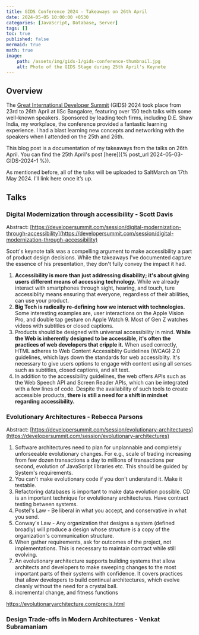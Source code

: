 ```yaml
---
title: GIDS Conference 2024 - Takeaways on 26th April
date: 2024-05-05 10:00:00 +0530
categories: [JavaScript, Database, Server]
tags: []
toc: true
published: false
mermaid: true
math: true
image:
    path: /assets/img/gids-1/gids-conference-thumbnail.jpg
    alt: Photo of the GIDS Stage during 25th April's Keynote
---
```



## Overview

The [Great International Developer Summit](https://developersummit.com/) (GIDS) 2024 took place from 23rd to
26th April at IISc Bangalore, featuring over 150 tech talks with some well-known speakers.
Sponsored by leading tech firms, including D.E. Shaw India, my workplace, the conference provided a fantastic
learning experience. I had a blast learning new concepts and networking with the speakers when I attended on the
25th and 26th.

This blog post is a documentation of my takeaways from the talks on 26th April. You can find the 25th April's
post [here]({% post_url 2024-05-03-GIDS-2024-1 %}).

As mentioned before, all of the talks will be uploaded to SaltMarch on 17th May 2024. I’ll link here once it’s up.

## Talks

### Digital Modernization through accessibility - Scott Davis

Abstract: [https://developersummit.com/session/digital-modernization-through-accessibility](https://developersummit.com/session/digital-modernization-through-accessibility)

Scott's keynote talk was a compelling argument to make accessibility a part of product design decisions.
While the takeaways I've documented capture the essence of his presentation, they don't fully convey
the impact it had. 

1. **Accessibility is more than just addressing disability; it's about giving users different means of accessing technology.**
    While we already interact with smartphones through sight, hearing, and touch, ture accessiblity means
    ensuring that everyone, regardless of their abilities, can use your product.
2. **Big Tech is radically re-defining how we interact with technologies.** Some interesting examples are,
    user interactions on the Apple Vision Pro, and double tap gesture on Apple Watch 9. Most of Gen Z
    watches videos with subtitles or closed captions.
3. Products should be designed with universal accessibility in mind. **While the Web is inherently**
    **designed to be accessible, it's often the practices of web developers that cripple it.** When used correctly,
    HTML adheres to Web Content Accessiblity Guidelines (WCAG) 2.0 guidelines, which lays down the standards for
    web accessiblity. It's necessary to give users options to engage with content using all senses such as
    subtitles, closed captions, and alt text.
4. In addition to the accessibility guidelines, the web offers APIs such as the Web Speech API and Screen
    Reader APIs, which can be integrated with a few lines of code. Despite the availability of such tools
    to create accessible products, **there is still a need for a shift in mindset regarding accessibility.**

### Evolutionary Architectures - Rebecca Parsons

Abstract: [https://developersummit.com/session/evolutionary-architectures](https://developersummit.com/session/evolutionary-architectures)

1. Software architectures need to plan for unplannable and completely unforseeable evolutionary changes.
    For e.g., scale of trading increasing from few dozen transactions a day to millions of transactions
    per second, evolution of JavaScript libraries etc. This should be guided by System's requirements.
2. You can't make evolutionary code if you don't understand it. Make it testable.
3. Refactoring databases is important to make data evolution possible. CD is an important technique for
    evolutionary architectures. Have contract testing between systems.
4. Postel's Law - Be liberal in what you accept, and conservative in what you send.
5. Conway's Law - Any organization that designs a system (defined broadly) will produce a design whose
    structure is a copy of the organization's communication structure.
6. When gather requirements, ask for outcomes of the project, not implementations. This is necessary to
    maintain contract while still evolving.
7. An evolutionary architecture supports building systems that allow architects and developers to make
    sweeping changes to the most important parts of their systems with confidence. It covers practices
    that allow developers to build continual architectures, which evolve cleanly without the need for
    a crystal ball.
8. incremental change, and fitness functions
 

https://evolutionaryarchitecture.com/precis.html


### Design Trade-offs in Modern Architectures - Venkat Subramaniam